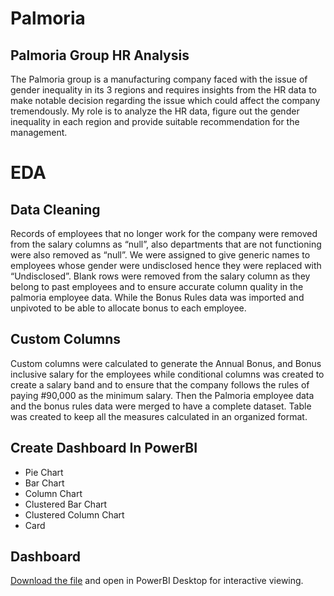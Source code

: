 # Palmoria
## Palmoria Group HR Analysis
The Palmoria group is a manufacturing company faced with the issue of gender inequality in its 3 regions and requires insights from the HR data to make notable decision regarding the issue which could affect the company tremendously.
My role is to analyze the HR data, figure out the gender inequality in each region and provide suitable recommendation for the management.

# EDA 
## Data Cleaning
Records of employees that no longer work for the company were removed from the salary columns as “null”, also departments that are not functioning were also removed as “null”.
We were assigned to give generic names to employees whose gender were undisclosed hence they were replaced with “Undisclosed”.
Blank rows were removed from the salary column as they belong to past employees and to ensure accurate column quality in the palmoria employee data.
While the Bonus Rules data was imported and unpivoted to be able to allocate bonus to each employee.

## Custom Columns
Custom columns were calculated to generate the Annual Bonus, and Bonus inclusive salary for the employees while conditional columns was created to create a salary band and to ensure that the company follows the rules of paying #90,000 as the minimum salary. Then the Palmoria employee data and the bonus rules data were merged to have a complete dataset.
Table was created to keep all the measures calculated in an organized format.

## Create Dashboard In PowerBI
 * Pie Chart
* Bar Chart
* Column Chart
* Clustered Bar Chart
* Clustered Column Chart
* Card
## Dashboard
[ Download the file](https://github.com/moyin20/Palmoria/blob/main/Assignment.pbix) and open in PowerBI Desktop for interactive viewing.

